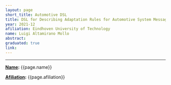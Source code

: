 ```yaml
---
layout: page
short_title: Automotive DSL
title: DSL for Describing Adaptation Rules for Automotive System Messages
year: 2021-12
afiliation: Eindhoven University of Technology
name: Luigi Altamirano Mollo
abstract: 
graduated: true
link:
---
```


---
**[Name](#):** {{page.name}}

**[Afiliation](#):** {{page.afiliation}}

<!-- ## Abstract

{{page.abstract}} -->